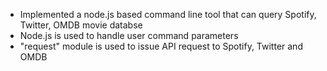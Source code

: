 * Implemented a node.js based command line tool that can query Spotify, Twitter, OMDB movie databse
* Node.js is used to handle user command parameters
* "request" module is used to issue API request to Spotify, Twitter and OMDB